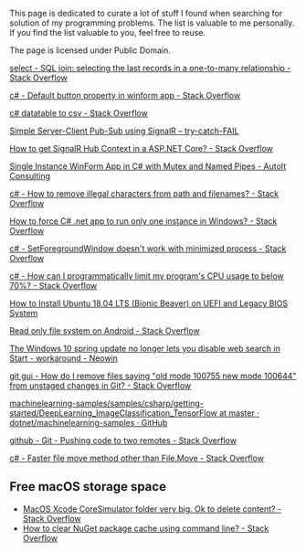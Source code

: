 This page is dedicated to curate a lot of stuff I found when searching for solution of my programming problems.
The list is valuable to me personally.
If you find the list valuable to you, feel free to reuse.

The page is licensed under Public Domain.

[select - SQL join: selecting the last records in a one-to-many relationship - Stack Overflow](https://stackoverflow.com/a/2111420)

[c# - Default button property in winform app - Stack Overflow](https://stackoverflow.com/a/4280232)

[c# datatable to csv - Stack Overflow](https://stackoverflow.com/a/4959869)

[Simple Server-Client Pub-Sub using SignalR &#8211; try-catch-FAIL](https://www.trycatchfail.com/2015/04/06/simple-server-client-pub-sub-using-signalr/)

[How to get SignalR Hub Context in a ASP.NET Core? - Stack Overflow](https://stackoverflow.com/a/46319153)

[Single Instance WinForm App in C# with Mutex and Named Pipes - AutoIt Consulting](https://www.autoitconsulting.com/site/development/single-instance-winform-app-csharp-mutex-named-pipes/)

[c# - How to remove illegal characters from path and filenames? - Stack Overflow](https://stackoverflow.com/a/23182807)

[How to force C# .net app to run only one instance in Windows? - Stack Overflow](https://stackoverflow.com/a/184143)

[c# - SetForegroundWindow doesn&#39;t work with minimized process - Stack Overflow](https://stackoverflow.com/a/27449582)

[c# - How can I programmatically limit my program&#39;s CPU usage to below 70%? - Stack Overflow](https://stackoverflow.com/a/27162528)

[How to Install Ubuntu 18.04 LTS (Bionic Beaver) on UEFI and Legacy BIOS System](https://www.itzgeek.com/how-tos/linux/ubuntu-how-tos/how-to-install-ubuntu-18-04-lts-bionic-beaver-on-uefi-and-legacy-bios-system.html)

[Read only file system on Android - Stack Overflow](https://stackoverflow.com/questions/6066030/read-only-file-system-on-android)

[The Windows 10 spring update no longer lets you disable web search in Start - workaround - Neowin](https://www.neowin.net/news/the-windows-10-spring-update-no-longer-lets-you-disable-web-search-in-start/)

[git gui - How do I remove files saying &quot;old mode 100755 new mode 100644&quot; from unstaged changes in Git? - Stack Overflow](https://stackoverflow.com/a/1257613/2640559)

[machinelearning-samples/samples/csharp/getting-started/DeepLearning_ImageClassification_TensorFlow at master · dotnet/machinelearning-samples · GitHub](https://github.com/dotnet/machinelearning-samples/tree/master/samples/csharp/getting-started/DeepLearning_ImageClassification_TensorFlow)

[github - Git - Pushing code to two remotes - Stack Overflow](https://stackoverflow.com/a/14290145/2640559)

[c# - Faster file move method other than File.Move - Stack Overflow](https://stackoverflow.com/a/18987514)

## Free macOS storage space

- [MacOS Xcode CoreSimulator folder very big. Ok to delete content? - Stack Overflow](https://stackoverflow.com/a/36305450)
- [How to clear NuGet package cache using command line? - Stack Overflow](https://stackoverflow.com/a/34935038)
